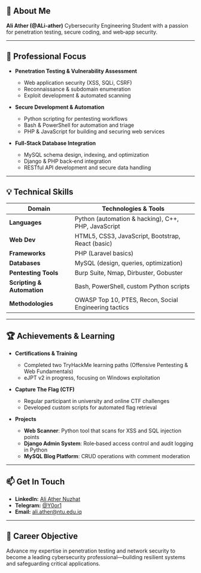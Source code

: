

## 👋 About Me

**Ali Ather (@ALi‑ather)**
Cybersecurity Engineering Student with a passion for penetration testing, secure coding, and web‑app security.

---

## 🎯 Professional Focus

* **Penetration Testing & Vulnerability Assessment**

  * Web application security (XSS, SQLi, CSRF)
  * Reconnaissance & subdomain enumeration
  * Exploit development & automated scanning

* **Secure Development & Automation**

  * Python scripting for pentesting workflows
  * Bash & PowerShell for automation and triage
  * PHP & JavaScript for building and securing web services

* **Full‑Stack Database Integration**

  * MySQL schema design, indexing, and optimization
  * Django & PHP back‑end integration
  * RESTful API development and secure data handling

---

## 💡 Technical Skills

| Domain                     | Technologies & Tools                                  |
| -------------------------- | ----------------------------------------------------- |
| **Languages**              | Python (automation & hacking), C++, PHP, JavaScript   |
| **Web Dev**                | HTML5, CSS3, JavaScript, Bootstrap, React (basic)     |
| **Frameworks**             | PHP (Laravel basics)                                  |
| **Databases**              | MySQL (design, queries, optimization)                 |
| **Pentesting Tools**       | Burp Suite, Nmap, Dirbuster, Gobuster                 |
| **Scripting & Automation** | Bash, PowerShell, custom Python scripts               |
| **Methodologies**          | OWASP Top 10, PTES, Recon, Social Engineering tactics |

---

## 🏆 Achievements & Learning

* **Certifications & Training**

  * Completed two TryHackMe learning paths (Offensive Pentesting & Web Fundamentals)
  * eJPT v2 in progress, focusing on Windows exploitation

* **Capture The Flag (CTF)**

  * Regular participant in university and online CTF challenges
  * Developed custom scripts for automated flag retrieval

* **Projects**

  * **Web Scanner**: Python tool that scans for XSS and SQL injection points
  * **Django Admin System**: Role‑based access control and audit logging in Python
  * **MySQL Blog Platform**: CRUD operations with comment moderation

---

## 📫 Get In Touch

* **LinkedIn:** [Ali Ather Nuzhat](https://www.linkedin.com/in/%D8%B9%D9%84%D9%8A-%D8%A7%D8%AB%D9%8A%D8%B1-%D9%86%D8%B2%D9%87%D8%AA-661b96308/)
* **Telegram:** [@Y0or1](https://t.me/Y0or1)
* **Email:** [ali.ather@ntu.edu.iq](mailto:ali.atheer@ntu.edu.iq)

---

## 🎯 Career Objective

Advance my expertise in penetration testing and network security to become a leading cybersecurity professional—building resilient systems and safeguarding critical applications.
